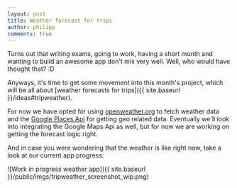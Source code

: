 ```yaml
---
layout: post
title: Weather forecast for trips
author: philipp
comments: true
---
```

Turns out that writing exams, going to work, having a short month and wanting
to build an awesome app don't mix very well. Well, who would have thought that? :D

Anyways, it's time to get some movement into this month's project, which will
be all about [weather forecasts for trips]({{ site.baseurl }}/ideas#tripweather).

For now we have opted for using [openweather.org](http://openweathermap.org) to
fetch weather data and the [Google Places
Api](https://developers.google.com/places/) for getting geo related data. Eventually
we'll look into integrating the Google Maps Api as well, but for now we are working
on getting the forecast logic right.

And in case you were wondering that the weather is like right now, take a look at our current app progress:

![Work in progress weather app]({{ site.baseurl }}/public/imgs/tripweather_screenshot_wip.png)
